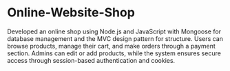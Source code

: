 # Online-Website-Shop
Developed an online shop using Node.js and JavaScript with Mongoose for database management and the MVC design pattern for structure. Users can browse products, manage their cart, and make orders through a payment section. Admins can edit or add products, while the system ensures secure access through session-based authentication and cookies.
